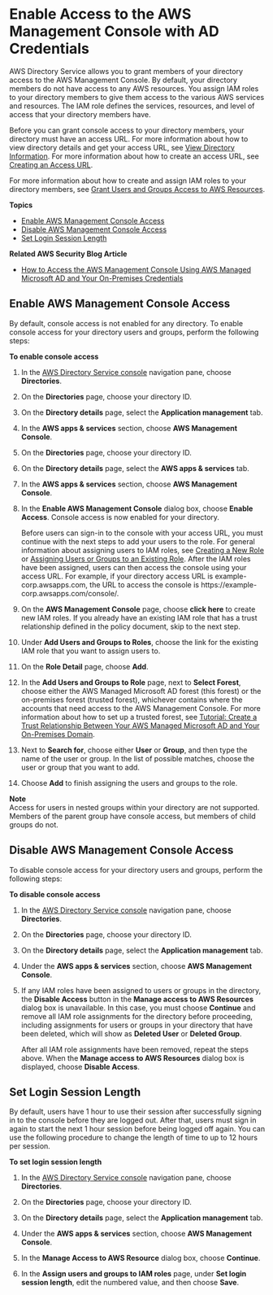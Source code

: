 # Enable Access to the AWS Management Console with AD Credentials<a name="ms_ad_management_console_access"></a>

AWS Directory Service allows you to grant members of your directory access to the AWS Management Console\. By default, your directory members do not have access to any AWS resources\. You assign IAM roles to your directory members to give them access to the various AWS services and resources\. The IAM role defines the services, resources, and level of access that your directory members have\.

Before you can grant console access to your directory members, your directory must have an access URL\. For more information about how to view directory details and get your access URL, see [View Directory Information](ms_ad_view_directory_info.md)\. For more information about how to create an access URL, see [Creating an Access URL](ms_ad_create_access_url.md)\.

For more information about how to create and assign IAM roles to your directory members, see [Grant Users and Groups Access to AWS Resources](ms_ad_manage_roles.md)\.

**Topics**
+ [Enable AWS Management Console Access](#console_enable)
+ [Disable AWS Management Console Access](#console_disable)
+ [Set Login Session Length](#console_session)

**Related AWS Security Blog Article**
+ [How to Access the AWS Management Console Using AWS Managed Microsoft AD and Your On\-Premises Credentials](https://aws.amazon.com/blogs/security/how-to-access-the-aws-management-console-using-aws-microsoft-ad-and-your-on-premises-credentials/)

## Enable AWS Management Console Access<a name="console_enable"></a>

By default, console access is not enabled for any directory\. To enable console access for your directory users and groups, perform the following steps:

**To enable console access**

1. In the [AWS Directory Service console](https://console.aws.amazon.com/directoryservicev2/) navigation pane, choose **Directories**\.

1. On the **Directories** page, choose your directory ID\.

1. On the **Directory details** page, select the **Application management** tab\.

1. In the **AWS apps & services** section, choose **AWS Management Console**\. 

1. On the **Directories** page, choose your directory ID\.

1. On the **Directory details** page, select the **AWS apps & services** tab\.

1. In the **AWS apps & services** section, choose **AWS Management Console**\. 

1. In the **Enable AWS Management Console** dialog box, choose **Enable Access**\. Console access is now enabled for your directory\.

   Before users can sign\-in to the console with your access URL, you must continue with the next steps to add your users to the role\. For general information about assigning users to IAM roles, see [Creating a New Role](create_role.md) or [Assigning Users or Groups to an Existing Role](assign_role.md)\. After the IAM roles have been assigned, users can then access the console using your access URL\. For example, if your directory access URL is example\-corp\.awsapps\.com, the URL to access the console is https://example\-corp\.awsapps\.com/console/\. 

1. On the **AWS Management Console** page, choose **click here** to create new IAM roles\. If you already have an existing IAM role that has a trust relationship defined in the policy document, skip to the next step\.

1. Under **Add Users and Groups to Roles**, choose the link for the existing IAM role that you want to assign users to\.

1. On the **Role Detail** page, choose **Add**\. 

1. In the **Add Users and Groups to Role** page, next to **Select Forest**, choose either the AWS Managed Microsoft AD forest \(this forest\) or the on\-premises forest \(trusted forest\), whichever contains where the accounts that need access to the AWS Management Console\. For more information about how to set up a trusted forest, see [Tutorial: Create a Trust Relationship Between Your AWS Managed Microsoft AD and Your On\-Premises Domain](ms_ad_tutorial_setup_trust.md)\.

1. Next to **Search for**, choose either **User** or **Group**, and then type the name of the user or group\. In the list of possible matches, choose the user or group that you want to add\. 

1. Choose **Add** to finish assigning the users and groups to the role\.

**Note**  
Access for users in nested groups within your directory are not supported\. Members of the parent group have console access, but members of child groups do not\.

## Disable AWS Management Console Access<a name="console_disable"></a>

To disable console access for your directory users and groups, perform the following steps:

**To disable console access**

1. In the [AWS Directory Service console](https://console.aws.amazon.com/directoryservicev2/) navigation pane, choose **Directories**\.

1. On the **Directories** page, choose your directory ID\.

1. On the **Directory details** page, select the **Application management** tab\.

1. Under the **AWS apps & services** section, choose **AWS Management Console**\. 

1. If any IAM roles have been assigned to users or groups in the directory, the **Disable Access** button in the **Manage access to AWS Resources** dialog box is unavailable\. In this case, you must choose **Continue** and remove all IAM role assignments for the directory before proceeding, including assignments for users or groups in your directory that have been deleted, which will show as **Deleted User** or **Deleted Group**\.

   After all IAM role assignments have been removed, repeat the steps above\. When the **Manage access to AWS Resources** dialog box is displayed, choose **Disable Access**\.

## Set Login Session Length<a name="console_session"></a>

By default, users have 1 hour to use their session after successfully signing in to the console before they are logged out\. After that, users must sign in again to start the next 1 hour session before being logged off again\. You can use the following procedure to change the length of time to up to 12 hours per session\.

**To set login session length**

1. In the [AWS Directory Service console](https://console.aws.amazon.com/directoryservicev2/) navigation pane, choose **Directories**\.

1. On the **Directories** page, choose your directory ID\.

1. On the **Directory details** page, select the **Application management** tab\.

1. Under the **AWS apps & services** section, choose **AWS Management Console**\. 

1. In the **Manage Access to AWS Resource** dialog box, choose **Continue**\.

1. In the **Assign users and groups to IAM roles** page, under **Set login session length**, edit the numbered value, and then choose **Save**\.